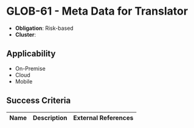 # GLOB-61 - Meta Data for Translator

- **Obligation**: Risk-based
- **Cluster**: 






## Applicability

- On-Premise
- Cloud
- Mobile



## Success Criteria

| Name | Description | External References |
| ----- | ---------- | ------------------- |

